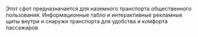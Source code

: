 Этот сфот предназначается для наземного транспорта общественного 
пользования.
Информационные табло и интерактивные рекламные щиты внутри и снаружи транспорта для удобства и комфорта пассажиров
